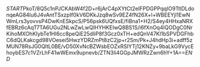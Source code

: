 $START$PkoT/8Q5c1nPJCKAbW4f2D+r6jArC4pXYtCt2eIFPDGPPqqIO9TtlDLdonqeAG84lu6J4vAntTSxzpIf0kV6DKkJzq8wSv9EZ4fN26X+l+WBEEYjl1EwNWmLrs3yovvsP4DwKnESkpcS/P56psk6UQfxsE/fiBna1+H2/S4ey4HHxaNRXfEBRz6cAqT7TA6UGu2NLwZwLwQIHYHKEIwQ8BS1S/i6fXnOq4IQODgC0NrKihoMXOhKIybTe1Hl6cc8peQiE25dliP8f3Gcz0xTH+edQnV47Kl1bSPVDGFhbC6dQLKakcgd98VOesei5HwzYDRZmPt8zC2jp+r2Sm/Pk+J4hdHp3i+adff5zMUN78RsJG0QltL0BE/vD50XvNcBZWsbEOZxRSIYTj12KNZy+9baLkG9VycEhoybES7c1VZrLhF41wWEmx9upnevb/ZTN3Ii4GGpJMWRzZwn6hY+1A==$END$